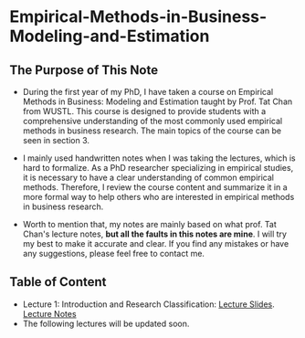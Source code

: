 # Empirical-Methods-in-Business-Modeling-and-Estimation

## The Purpose of This Note

- During the first year of my PhD, I have taken a course on Empirical Methods in Business: Modeling and Estimation taught by Prof. Tat Chan from WUSTL. This course is designed to provide students with a comprehensive understanding of the most commonly used empirical methods in business research. The main topics of the course can be seen in section 3. 

- I mainly used handwritten notes when I was taking the lectures, which is hard to formalize. As a PhD researcher specializing in empirical studies, it is necessary to have a clear understanding of common empirical methods. Therefore, I review the course content and summarize it in a more formal way to help others who are interested in empirical methods in business research.

- Worth to mention that, my notes are mainly based on what prof. Tat Chan's lecture notes, **but all the faults in this notes are mine**. I will try my best to make it accurate and clear. If you find any mistakes or have any suggestions, please feel free to contact me.


## Table of Content

- Lecture 1: Introduction and Research Classification: [Lecture Slides](https://nbviewer.org/github/Jordan-Hang/Empirical-Methods-in-Business-Modeling-and-Estimation/blob/main/LectureNotes/Lecture%201/Lecture1_Beamer.pdf). [Lecture Notes](https://nbviewer.org/github/Jordan-Hang/Empirical-Methods-in-Business-Modeling-and-Estimation/blob/main/LectureNotes/Lecture%201/Lecture_note1.pdf)
- The following lectures will be updated soon.